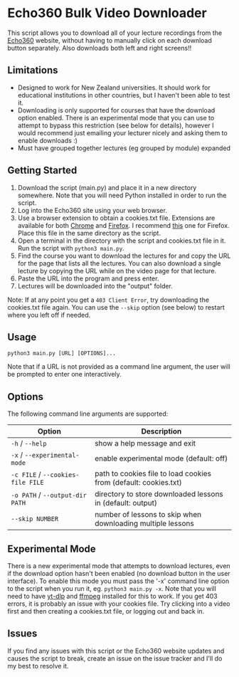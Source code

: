 # Echo360 Bulk Video Downloader

This script allows you to download all of your lecture recordings from the
[Echo360](https://echo360.com/) website, without having to manually click on
each download button separately. Also downloads both left and right screens!!

## Limitations

- Designed to work for New Zealand universities. It should work for educational
  institutions in other countries, but I haven't been able to test it.
- Downloading is only supported for courses that have the download option
  enabled. There is an experimental mode that you can use to attempt to bypass
  this restriction (see below for details), however I would recommend just
  emailing your lecturer nicely and asking them to enable downloads :)
- Must have grouped together lectures (eg grouped by module) expanded

## Getting Started

1. Download the script (main.py) and place it in a new directory somewhere.
Note that you will need Python installed in order to run the script.
2. Log into the Echo360 site using your web browser.
3. Use a browser extension to obtain a cookies.txt file. Extensions are
available for both
[Chrome](https://chrome.google.com/webstore/search/cookies.txt) and
[Firefox](https://addons.mozilla.org/en-US/firefox/search/?q=cookies.txt). I
recommend [this](https://addons.mozilla.org/en-US/firefox/addon/cookies-txt/)
one for Firefox. Place this file in the same directory as the script.
4. Open a terminal in the directory with the script and cookies.txt file in it.
Run the script with `python3 main.py`.
5. Find the course you want to download the lectures for and copy the URL for
the page that lists all the lectures. You can also download a single lecture by
copying the URL while on the video page for that lecture.
6. Paste the URL into the program and press enter.
7. Lectures will be downloaded into the "output" folder.

Note: If at any point you get a `403 Client Error`, try downloading the
cookies.txt file again. You can use the `--skip` option (see below) to restart
where you left off if needed.

## Usage

`python3 main.py [URL] [OPTIONS]...`

Note that if a URL is not provided as a command line argument, the user will be
prompted to enter one interactively.

## Options

The following command line arguments are supported:

| Option                            | Description                                                      |
|-----------------------------------|------------------------------------------------------------------|
| `-h` / `--help`                   | show a help message and exit                                     |
| `-x` / `--experimental-mode`      | enable experimental mode (default: off)                          |
| `-c FILE` / `--cookies-file FILE` | path to cookies file to load cookies from (default: cookies.txt) |
| `-o PATH` / `--output-dir PATH`   | directory to store downloaded lessons in (default: output)       |
| `--skip NUMBER`                   | number of lessons to skip when downloading multiple lessons      |

## Experimental Mode

There is a new experimental mode that attempts to download lectures, even if
the download option hasn't been enabled (no download button in the user
interface). To enable this mode you must pass the '-x' command line option to
the script when you run it, eg. `python3 main.py -x`. Note that you will need
to have [yt-dlp](https://github.com/yt-dlp/yt-dlp) and
[ffmpeg](https://ffmpeg.org/) installed for this to work. If you get 403
errors, it is probably an issue with your cookies file. Try clicking into a
video first and then creating a cookies.txt file, or logging out and back in.

## Issues

If you find any issues with this script or the Echo360 website updates and
causes the script to break, create an issue on the issue tracker and I'll do my
best to resolve it.
